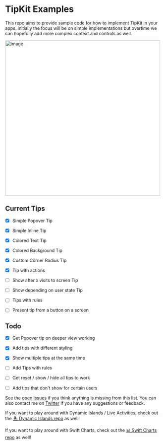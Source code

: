 # TipKit Examples
This repo aims to provide sample code for how to implement TipKit in your apps. Initially the focus will be on simple implementations but overtime we can hopefully add more complex context and controls as well.

<img width="500" alt="image" src="https://github.com/jordibruin/TipKit-Examples/assets/170948/33461d69-d379-4812-a4ed-48984d1cbd18">

## Current Tips
- [x] Simple Popover Tip
- [x] Simple Inline Tip
- [x] Colored Text Tip
- [x] Colored Background Tip
- [x] Custom Corner Radius Tip
- [x] Tip with actions
- [ ] Show after x visits to screen Tip
- [ ] Show depending on user state Tip
- [ ] Tips with rules
- [ ] Present tip from a button on a screen



## Todo
- [x] Get Popover tip on deeper view working
- [x] Add tips with different styling
- [x] Show multiple tips at the same time
- [ ] Add Tips with rules
- [ ] Get reset / show / hide all tips to work
- [ ] Add tips that don't show for certain users


See the [open issues](https://github.com/jordibruin/TipKit-Examples/issues) if you think anything is missing from this list. You can also contact me on [Twitter](https://www.twitter.com/jordibruin) if you have any suggestions or feedback.

If you want to play around with Dynamic Islands / Live Activities, check out the [🏝 Dynamic Islands repo](https://github.com/jordibruin/Dynamic-Islands) as well!

If you want to play around with Swift Charts, check out the [📊 Swift Charts repo](https://github.com/jordibruin/Swift-Charts-Examples) as well!


